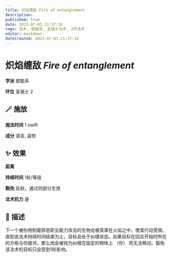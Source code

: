 ```yaml
---
title: 炽焰缠敌 Fire of entanglement
description: 
published: true
date: 2023-07-03 21:37:18
tags: 法术, 塑能系, 圣骑士法术, 2环法术
editor: markdown
dateCreated: 2023-07-03 21:37:18
---
```


# **炽焰缠敌** *Fire of entanglement*

**学派** 塑能系 

**环位** 圣骑士 2

## 🪄 施放

**施法时间** 1 swift

**成分** 语言, 姿势

## ✨ 效果  

**距离**   

**持续时间** 1轮/等级 

**豁免** 反射，通过则部分生效

**法术抗力** 是

## 📖 描述

下一个被你用制裁邪恶职业能力攻击的生物会被笼罩在火焰之中，使其行动受限。直到该法术持续时间结束为止，目标会处于纠缠状态。如果目标在回合开始时所在的方格与你接邻，那么他会被视为纠缠在固定的物体上 （你） 而无法移动。豁免该法术的目标只会受到1轮影响。
    